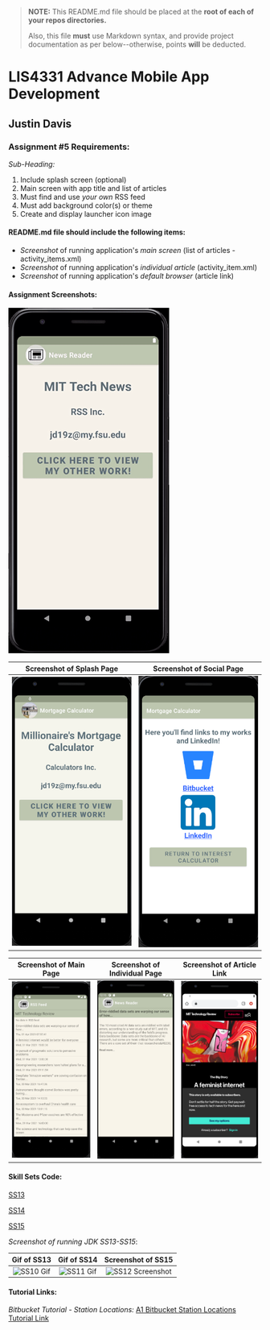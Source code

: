 > **NOTE:** This README.md file should be placed at the **root of each of your repos directories.**
>
>Also, this file **must** use Markdown syntax, and provide project documentation as per below--otherwise, points **will** be deducted.
>

# LIS4331 Advance Mobile App Development

## Justin Davis

### Assignment #5 Requirements:

*Sub-Heading:*

1. Include splash screen (optional)
2. Main screen with app title and list of articles
3. Must find and use *your own* RSS feed
4. Must add background color(s) or theme
5. Create and display launcher icon image

#### README.md file should include the following items:

* *Screenshot* of running application's *main screen* (list of articles - activity_items.xml)
* *Screenshot* of running application's *individual article* (activity_item.xml)
* *Screenshot* of running application's *default browser* (article link)

#### Assignment Screenshots:

![Gif of Application](img/app.gif)

Screenshot of Splash Page             |  Screenshot of Social Page         
:-------------------------:|:-------------------------:|
![Splash Page Screenshot](img/splash.png)  |   ![Social Page Screenshot](img/social.png)

Screenshot of Main Page             |  Screenshot of Individual Page       | Screenshot of Article Link 
:-------------------------:|:-------------------------:|:------------------------------------------------:
![Splash Main Screenshot](img/main.png)  |   ![Individual Page Screenshot](img/single.png)| ![Article Page Screenshot](img/article.png)

#### Skill Sets Code:

[SS13](docs/TravelTime.java)

[SS14](docs/productDemo.java)

[SS15](docs/Product.java)

*Screenshot of running JDK SS13-SS15*:

Gif of SS13             |  Gif of SS14             | Screenshot of SS15          
:-------------------------:|:-------------------------:|:------------------------------------------------:
![SS10 Gif](img/ss10.gif)  |  ![SS11 Gif](img/ss11.gif)  | ![SS12 Screenshot](img/ss10.gif)

#### Tutorial Links:

*Bitbucket Tutorial - Station Locations:*
[A1 Bitbucket Station Locations Tutorial Link](https://bitbucket.org/jd19z/bitbucketstationlocations/ "Bitbucket Station Locations")
